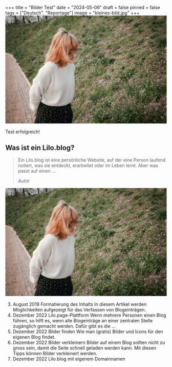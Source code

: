 +++
title = "Bilder Test"
date = "2024-05-06"
draft = false
pinned = false
tags = ["Deutsch", "Reportage"]
image = "kleines-bild.jpg"
+++
![](kleines-bild.jpg)

Test erfolgreich!





## Was ist ein Lilo.blog?

>
> Ein Lilo.blog ist eine persönliche Website, auf der eine Person laufend notiert, was sie entdeckt, erarbeitet oder im Leben lernt. Aber was passt auf einen …
>
> *Autor*

![akdlsajfalskjdfal](kleines-bild.jpg "Untertitel")



3. August 2019
   Formatierung des Inhalts
   In diesem Artikel werden Möglichkeiten aufgezeigt für das Verfassen von Blogeinträgen.
4. Dezember 2022
   Lilo.page-Plattform
   Wenn mehrere Personen einen Blog führen, so hilft es, wenn alle Blogeinträge an einer zentralen Stelle zugänglich gemacht werden. Dafür gibt es die …
5. Dezember 2022
   Bilder finden
   Wie man (gratis) Bilder und Icons für den eigenen Blog findet.
6. Dezember 2022
   Bilder verkleinern
   Bilder auf einem Blog sollten nicht zu gross sein, damit die Seite schnell geladen werden kann. Mit diesen Tipps können Bilder verkleinert werden.
7. Dezember 2022
   Lilo.blog mit eigenem Domainnamen